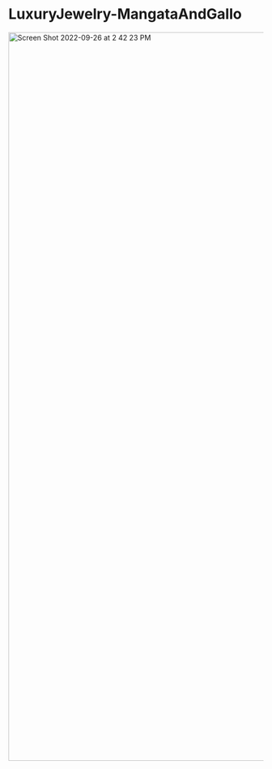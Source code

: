 # LuxuryJewelry-MangataAndGallo

<img width="1437" alt="Screen Shot 2022-09-26 at 2 42 23 PM" src="https://user-images.githubusercontent.com/8109705/192356098-ab487d0f-dd90-4493-a1a2-e9d89de0d61e.png">
